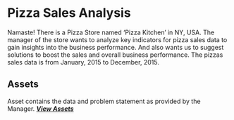 # Pizza Sales Analysis
Namaste! There is a Pizza Store named ‘Pizza Kitchen’ in NY, USA. The manager of the store wants to analyze key indicators for pizza sales data to gain insights into the business performance. And also wants us to suggest solutions to boost the sales and overall business performance.
The pizzas sales data is from January, 2015 to December, 2015.

## **Assets**
Asset contains the data and problem statement as provided by the Manager.
 <a href='/Assets'> <strong> <em> View Assets </strong> </em> </a>
